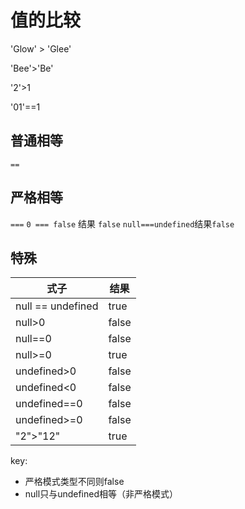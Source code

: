 # 值的比较

'Glow' > 'Glee'

'Bee'>'Be'

'2'>1

'01'==1

## 普通相等

`==`

## 严格相等

`===`
`0 === false` 结果 `false`
`null===undefined`结果`false`

## 特殊

式子|结果
-|-
null == undefined|true
null>0|false
null==0|false
null>=0|true
undefined>0|false
undefined<0|false
undefined==0|false
undefined>=0|false
"2">"12"|true



key:

* 严格模式类型不同则false
* null只与undefined相等（非严格模式）

